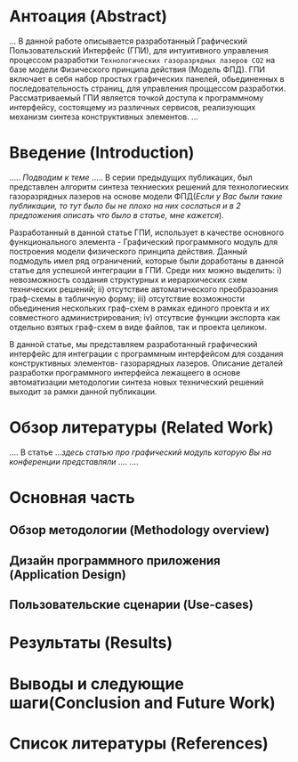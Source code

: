 # Антоация (Abstract)
...
В данной работе описывается разработанный Графический Пользовательский Интерфейс (ГПИ), для интуитивного управления процессом разработки ```Технологических газоразрядных лазеров CO2``` на базе модели Физического принципа действия (Модель ФПД). ГПИ включает в себя набор простых графических панелей, обьединенных в последовательность страниц, для управления проццессом разработки. Рассматриваемый ГПИ является точкой доступа к программному интерфейсу, состоящему из различных сервисов, реализующих механизм синтеза конструктивных элементов.
...


# Введение (Introduction)
.....
<i>Подводим к теме</i>
.....
В серии предыдущих публикацих, был представлен алгоритм синтеза техниеских решений для технологиеских газоразрядных лазеров на основе модели ФПД(<i>Если у Вас были такие публикации, то тут было бы не плохо на них сослаться и в 2 предложения описать что было в статье, мне кажется</i>). 

Разработанный в данной статье ГПИ, использует в качестве основного функционального элемента - Графический программного модуль для построения модели физического принципа действия. Данный подмодуль имел ряд ограничений, которые были доработаны в данной статье для успешной интеграции в ГПИ. Среди них можно выделить: i) невозможность создания структурных и иерархических схем технических решений; ii) отсутствие автоматического преобразоания граф-схемы в табличную форму; iii) отсутствие возможности обьединения нескольких граф-схем в рамках единого проекта и их совместного администрирования; iv) отсутвсие функции экспорта как отдельно взятых граф-схем в виде файлов, так и проекта целиком.

В данной статье, мы представляем разработанный графический интерфейс для интеграции с программным интерфейсом для создания конструктивных элементов- газорарядных лазеров. Описание деталей разработки программного интерфейса лежащеего в основе автоматизации методологии синтеза новых технический решений выходит за рамки данной публикации.

# Обзор литературы (Related Work)
....
В статье ...<i>здесь статью про графический модуль которую Вы на конференции представляли</i> .... 
....


# Основная часть
## Обзор методологии (Methodology overview)


## Дизайн программного приложения (Application Design)


## Пользовательские сценарии (Use-cases)


# Результаты (Results)


# Выводы и следующие шаги(Conclusion and Future Work)
 

# Список литературы (References)
